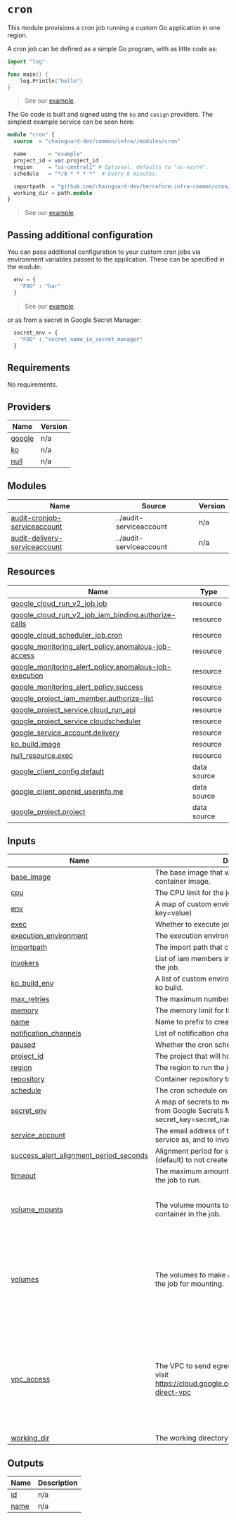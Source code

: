 # `cron`

This module provisions a cron job running a custom Go application in one region.

A cron job can be defined as a simple Go program, with as little code as:

```go
import "log"

func main() {
    log.Println("hello")
}
```

> See our [example](./example/).

The Go code is built and signed using the `ko` and `cosign` providers. The
simplest example service can be seen here:

```terraform
module "cron" {
  source  = "chainguard-dev/common/infra//modules/cron"

  name       = "example"
  project_id = var.project_id
  region     = "us-central1" # Optional, defaults to "us-east4".
  schedule   = "*/8 * * * *"  # Every 8 minutes.

  importpath  = "github.com/chainguard-dev/terraform-infra-common/cron/example"
  working_dir = path.module
}
```

> See our [example](./example/).

## Passing additional configuration

You can pass additional configuration to your custom cron jobs via environment
variables passed to the application. These can be specified in the module:

```terraform
  env = {
    "FOO" : "bar"
  }
```

> See our [example](./example/).

or as from a secret in Google Secret Manager:

```terraform
  secret_env = {
    "FOO" : "secret_name_in_secret_manager"
  }
```

<!-- BEGIN_TF_DOCS -->
## Requirements

No requirements.

## Providers

| Name | Version |
|------|---------|
| <a name="provider_google"></a> [google](#provider\_google) | n/a |
| <a name="provider_ko"></a> [ko](#provider\_ko) | n/a |
| <a name="provider_null"></a> [null](#provider\_null) | n/a |

## Modules

| Name | Source | Version |
|------|--------|---------|
| <a name="module_audit-cronjob-serviceaccount"></a> [audit-cronjob-serviceaccount](#module\_audit-cronjob-serviceaccount) | ../audit-serviceaccount | n/a |
| <a name="module_audit-delivery-serviceaccount"></a> [audit-delivery-serviceaccount](#module\_audit-delivery-serviceaccount) | ../audit-serviceaccount | n/a |

## Resources

| Name | Type |
|------|------|
| [google_cloud_run_v2_job.job](https://registry.terraform.io/providers/hashicorp/google/latest/docs/resources/cloud_run_v2_job) | resource |
| [google_cloud_run_v2_job_iam_binding.authorize-calls](https://registry.terraform.io/providers/hashicorp/google/latest/docs/resources/cloud_run_v2_job_iam_binding) | resource |
| [google_cloud_scheduler_job.cron](https://registry.terraform.io/providers/hashicorp/google/latest/docs/resources/cloud_scheduler_job) | resource |
| [google_monitoring_alert_policy.anomalous-job-access](https://registry.terraform.io/providers/hashicorp/google/latest/docs/resources/monitoring_alert_policy) | resource |
| [google_monitoring_alert_policy.anomalous-job-execution](https://registry.terraform.io/providers/hashicorp/google/latest/docs/resources/monitoring_alert_policy) | resource |
| [google_monitoring_alert_policy.success](https://registry.terraform.io/providers/hashicorp/google/latest/docs/resources/monitoring_alert_policy) | resource |
| [google_project_iam_member.authorize-list](https://registry.terraform.io/providers/hashicorp/google/latest/docs/resources/project_iam_member) | resource |
| [google_project_service.cloud_run_api](https://registry.terraform.io/providers/hashicorp/google/latest/docs/resources/project_service) | resource |
| [google_project_service.cloudscheduler](https://registry.terraform.io/providers/hashicorp/google/latest/docs/resources/project_service) | resource |
| [google_service_account.delivery](https://registry.terraform.io/providers/hashicorp/google/latest/docs/resources/service_account) | resource |
| [ko_build.image](https://registry.terraform.io/providers/ko-build/ko/latest/docs/resources/build) | resource |
| [null_resource.exec](https://registry.terraform.io/providers/hashicorp/null/latest/docs/resources/resource) | resource |
| [google_client_config.default](https://registry.terraform.io/providers/hashicorp/google/latest/docs/data-sources/client_config) | data source |
| [google_client_openid_userinfo.me](https://registry.terraform.io/providers/hashicorp/google/latest/docs/data-sources/client_openid_userinfo) | data source |
| [google_project.project](https://registry.terraform.io/providers/hashicorp/google/latest/docs/data-sources/project) | data source |

## Inputs

| Name | Description | Type | Default | Required |
|------|-------------|------|---------|:--------:|
| <a name="input_base_image"></a> [base\_image](#input\_base\_image) | The base image that will be used to build the container image. | `string` | `"cgr.dev/chainguard/static:latest-glibc"` | no |
| <a name="input_cpu"></a> [cpu](#input\_cpu) | The CPU limit for the job. | `string` | `"1000m"` | no |
| <a name="input_env"></a> [env](#input\_env) | A map of custom environment variables (e.g. key=value) | `map` | `{}` | no |
| <a name="input_exec"></a> [exec](#input\_exec) | Whether to execute job on modify. | `bool` | `false` | no |
| <a name="input_execution_environment"></a> [execution\_environment](#input\_execution\_environment) | The execution environment to use for the job. | `string` | `""` | no |
| <a name="input_importpath"></a> [importpath](#input\_importpath) | The import path that contains the cron application. | `string` | n/a | yes |
| <a name="input_invokers"></a> [invokers](#input\_invokers) | List of iam members invoker perimssions to invoke the job. | `list(string)` | `[]` | no |
| <a name="input_ko_build_env"></a> [ko\_build\_env](#input\_ko\_build\_env) | A list of custom environment variables to pass to the ko build. | `list(string)` | `[]` | no |
| <a name="input_max_retries"></a> [max\_retries](#input\_max\_retries) | The maximum number of times to retry the job. | `number` | `3` | no |
| <a name="input_memory"></a> [memory](#input\_memory) | The memory limit for the job. | `string` | `"512Mi"` | no |
| <a name="input_name"></a> [name](#input\_name) | Name to prefix to created resources. | `any` | n/a | yes |
| <a name="input_notification_channels"></a> [notification\_channels](#input\_notification\_channels) | List of notification channels to alert. | `list(string)` | n/a | yes |
| <a name="input_paused"></a> [paused](#input\_paused) | Whether the cron scheduler is paused or not. | `bool` | `false` | no |
| <a name="input_project_id"></a> [project\_id](#input\_project\_id) | The project that will host the cron job. | `string` | n/a | yes |
| <a name="input_region"></a> [region](#input\_region) | The region to run the job. | `string` | `"us-east4"` | no |
| <a name="input_repository"></a> [repository](#input\_repository) | Container repository to publish images to. | `string` | `""` | no |
| <a name="input_schedule"></a> [schedule](#input\_schedule) | The cron schedule on which to run the job. | `any` | n/a | yes |
| <a name="input_secret_env"></a> [secret\_env](#input\_secret\_env) | A map of secrets to mount as environment variables from Google Secrets Manager (e.g. secret\_key=secret\_name) | `map` | `{}` | no |
| <a name="input_service_account"></a> [service\_account](#input\_service\_account) | The email address of the service account to run the service as, and to invoke the job as. | `string` | n/a | yes |
| <a name="input_success_alert_alignment_period_seconds"></a> [success\_alert\_alignment\_period\_seconds](#input\_success\_alert\_alignment\_period\_seconds) | Alignment period for successful completion alert. 0 (default) to not create alert. | `number` | `0` | no |
| <a name="input_timeout"></a> [timeout](#input\_timeout) | The maximum amount of time in seconds to allow the job to run. | `string` | `"600s"` | no |
| <a name="input_volume_mounts"></a> [volume\_mounts](#input\_volume\_mounts) | The volume mounts to mount the volumes to the container in the job. | <pre>list(object({<br>    name       = string<br>    mount_path = string<br>  }))</pre> | `[]` | no |
| <a name="input_volumes"></a> [volumes](#input\_volumes) | The volumes to make available to the container in the job for mounting. | <pre>list(object({<br>    name = string<br>    secret = optional(object({<br>      secret = string<br>      items = list(object({<br>        version = string<br>        path    = string<br>      }))<br>    }))<br>  }))</pre> | `[]` | no |
| <a name="input_vpc_access"></a> [vpc\_access](#input\_vpc\_access) | The VPC to send egress to. For more information, visit https://cloud.google.com/run/docs/configuring/vpc-direct-vpc | <pre>object({<br>    # Currently, only one network interface is supported.<br>    network_interfaces = list(object({<br>      network    = string<br>      subnetwork = string<br>      tags       = optional(list(string))<br>    }))<br>    # Egress is one of "PRIVATE_RANGES_ONLY", "ALL_TRAFFIC", or "ALL_PRIVATE_RANGES"<br>    egress = string<br>  })</pre> | `null` | no |
| <a name="input_working_dir"></a> [working\_dir](#input\_working\_dir) | The working directory that contains the importpath. | `string` | n/a | yes |

## Outputs

| Name | Description |
|------|-------------|
| <a name="output_id"></a> [id](#output\_id) | n/a |
| <a name="output_name"></a> [name](#output\_name) | n/a |
<!-- END_TF_DOCS -->
